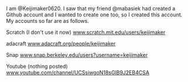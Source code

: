 I am @Keijimaker0620. I saw that my friend @mabasiek had created a Github account and I wanted to create one too, so I created this account.
My accounts so far are as follows.

Scratch (I don't use it now)
www.scratch.mit.edu/users/keijimaker

adacraft
www.adacraft.org/people/keijimaker

Snap
www.snap.berkeley.edu/users?username=keijimaker

Youtube (nothing posted)
www.youtube.com/channel/UCSsiwgoN18sGlB9J2EB4CSA
